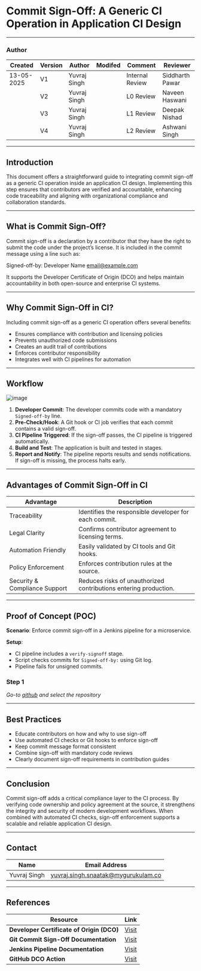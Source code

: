 # Commit Sign-Off: A Generic CI Operation in Application CI Design

---

### Author
| Created     |  Version   |   Author     |  Modifed   |      Comment      |    Reviewer      |
|-------------|------------|--------------|------------|-------------------|------------------|
| 13-05-2025  |  V1        | Yuvraj Singh |            | Internal Review   | Siddharth Pawar  |
|             |  V2        | Yuvraj Singh |            | L0 Review         | Naveen Haswani |
|             |  V3        | Yuvraj Singh |            | L1 Review         | Deepak Nishad |
|             |  V4        | Yuvraj Singh |            | L2 Review         | Ashwani Singh |

---

## Introduction

This document offers a straightforward guide to integrating commit sign-off as a generic CI operation inside an application CI design. Implementing this step ensures that contributors are verified and accountable, enhancing code traceability and aligning with organizational compliance and collaboration standards.

---

## What is Commit Sign-Off?

Commit sign-off is a declaration by a contributor that they have the right to submit the code under the project’s license. It is included in the commit message using a line such as:

Signed-off-by: Developer Name <email@example.com>

It supports the Developer Certificate of Origin (DCO) and helps maintain accountability in both open-source and enterprise CI systems.

---

## Why Commit Sign-Off in CI?

Including commit sign-off as a generic CI operation offers several benefits:

- Ensures compliance with contribution and licensing policies
- Prevents unauthorized code submissions
- Creates an audit trail of contributions
- Enforces contributor responsibility
- Integrates well with CI pipelines for automation

---

## Workflow 

![image](https://github.com/user-attachments/assets/72fdebf9-c9cc-447f-9afb-2c53da1f3882)

1. **Developer Commit**: The developer commits code with a mandatory `Signed-off-by` line.
2. **Pre-Check/Hook**: A Git hook or CI job verifies that each commit contains a valid sign-off.
3. **CI Pipeline Triggered**: If the sign-off passes, the CI pipeline is triggered automatically.
4. **Build and Test**: The application is built and tested in stages.
5. **Report and Notify**: The pipeline reports results and sends notifications. If sign-off is missing, the process halts early.

---

## Advantages of Commit Sign-Off in CI

| Advantage                     | Description                                                                 |
|-------------------------------|-----------------------------------------------------------------------------|
| Traceability                  | Identifies the responsible developer for each commit.                      |
| Legal Clarity                 | Confirms contributor agreement to licensing terms.                         |
| Automation Friendly           | Easily validated by CI tools and Git hooks.                                |
| Policy Enforcement            | Enforces contribution rules at the source.                                 |
| Security & Compliance Support| Reduces risks of unauthorized contributions entering production.           |

---

## Proof of Concept (POC)

**Scenario**: Enforce commit sign-off in a Jenkins pipeline for a microservice.

**Setup**:

- CI pipeline includes a `verify-signoff` stage.
- Script checks commits for `Signed-off-by:` using Git log.
- Pipeline fails for unsigned commits.

### Step 1

*Go-to [github](www.github.com) and select the repository*

---

## Best Practices

- Educate contributors on how and why to use sign-off
- Use automated CI checks or Git hooks to enforce sign-off
- Keep commit message format consistent
- Combine sign-off with mandatory code reviews
- Clearly document sign-off requirements in contribution guides

---

## Conclusion

Commit sign-off adds a critical compliance layer to the CI process. By verifying code ownership and policy agreement at the source, it strengthens the integrity and security of modern development workflows. When combined with automated CI checks, sign-off enforcement supports a scalable and reliable application CI design.

---

## Contact

| Name          | Email Address                              |
|---------------|--------------------------------------------|
| Yuvraj Singh  | yuvraj.singh.snaatak@mygurukulam.co         |

---

## References

| Resource                         | Link                                                |
|----------------------------------|-----------------------------------------------------|
| **Developer Certificate of Origin (DCO)** | [Visit](https://developercertificate.org/) |
| **Git Commit Sign-Off Documentation** | [Visit](https://git-scm.com/docs/git-commit#Documentation/git-commit.txt---signoff) |
| **Jenkins Pipeline Documentation** | [Visit](https://www.jenkins.io/doc/book/pipeline/) |
| **GitHub DCO Action**           | [Visit](https://github.com/probot/dco) |

